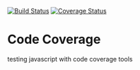 [![Build Status](https://travis-ci.com/leeghwrd/code-coverage.svg?branch=master)](https://travis-ci.com/leeghwrd/code-coverage)
[![Coverage Status](https://coveralls.io/repos/github/leeghwrd/code-coverage/badge.svg?branch=master)](https://coveralls.io/github/leeghwrd/code-coverage?branch=master)

# Code Coverage

testing javascript with code coverage tools